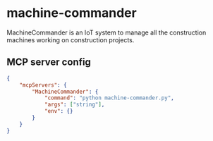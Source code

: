 # machine-commander
MachineCommander is an IoT system to manage all the construction machines working on construction projects.

## MCP server config
```json
{
    "mcpServers": {
        "MachineCommander": {
            "command": "python machine-commander.py",
            "args": ["string"],
            "env": {}
        }
    }
}
```
